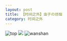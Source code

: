 ```yaml
---
layout: post
title: 【时间之外】虫子の烦恼
category: 时间之外
---
```

![top](http://rjbwi03xh.hd-bkt.clouddn.com/img/top-220325-2.png)
![](http://rjbwd52rw.hd-bkt.clouddn.com/img/worry-220512-1.jpeg)
![wanshan](http://rjbwi03xh.hd-bkt.clouddn.com/img/wanshan.png)
  




